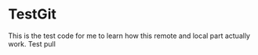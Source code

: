 # TestGit
This is the test code for me to learn how this remote and local part actually work. 
Test pull
